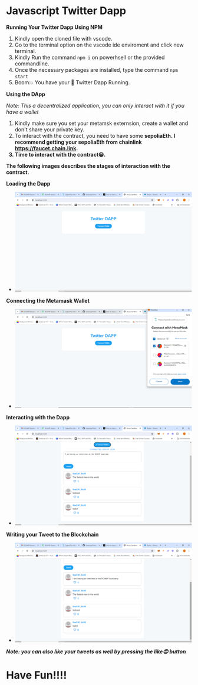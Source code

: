 # Javascript Twitter Dapp


**Running Your Twitter Dapp Using NPM**
1. Kindly open the cloned file with vscode.
2. Go to the terminal option on the vscode ide enviroment and click new terminal.
3. Kindly Run the command `npm i` on powerhsell or the provided commandline.
4. Once the necessary packages are installed, type the command `npm start`
5. Boom💥 You have your 🐤 Twitter Dapp Running.

**Using the DApp**

*Note: This a decentralized application, you can only interact with it if you have a wallet*

1. Kindly make sure you set your metamsk externsion, create a wallet and don't share your private key.
2. To interact with the contract, you need to have some <b>sepoliaEth<b>. I recommend getting your sepoliaEth from chainlink https://faucet.chain.link.
3. Time to interact with the contract😀.

The following images describes the stages of interaction with the contract.

Loading the Dapp
- ![GitHub Remote URL](src/images/twitter1.png)

Connecting the Metamask Wallet
- ![GitHub Remote URL](src/images/twitter2.png)

Interacting with the Dapp
- ![GitHub Remote URL](src/images/twitter3.png)

Writing your Tweet to the Blockchain
- ![GitHub Remote URL](src/images/twitter4.png)

*Note: you can also like your tweets as well by pressing the <b>like<b>😍 button*


# Have Fun!!!!